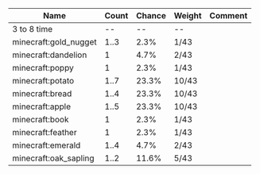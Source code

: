 | Name                  | Count | Chance | Weight | Comment |
| --------------------- | ----- | ------ | ------ | ------- |
| 3 to 8 time           |    -- |     -- |     -- |         |
| minecraft:gold_nugget |  1..3 |   2.3% |   1/43 |         |
| minecraft:dandelion   |     1 |   4.7% |   2/43 |         |
| minecraft:poppy       |     1 |   2.3% |   1/43 |         |
| minecraft:potato      |  1..7 |  23.3% |  10/43 |         |
| minecraft:bread       |  1..4 |  23.3% |  10/43 |         |
| minecraft:apple       |  1..5 |  23.3% |  10/43 |         |
| minecraft:book        |     1 |   2.3% |   1/43 |         |
| minecraft:feather     |     1 |   2.3% |   1/43 |         |
| minecraft:emerald     |  1..4 |   4.7% |   2/43 |         |
| minecraft:oak_sapling |  1..2 |  11.6% |   5/43 |         |
